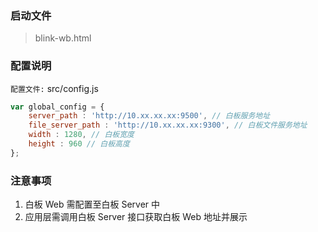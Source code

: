### 启动文件

> blink-wb.html

### 配置说明

`配置文件:` src/config.js

```js
var global_config = {
	server_path : 'http://10.xx.xx.xx:9500', // 白板服务地址
	file_server_path : 'http://10.xx.xx.xx:9300', // 白板文件服务地址
	width : 1280, // 白板宽度
	height : 960 // 白板高度
};
```

### 注意事项

1. 白板 Web 需配置至白板 Server 中
2. 应用层需调用白板 Server 接口获取白板 Web 地址并展示